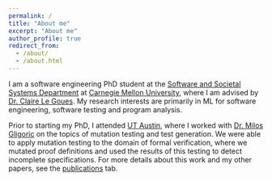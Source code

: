 ```yaml
---
permalink: /
title: "About me"
excerpt: "About me"
author_profile: true
redirect_from: 
  - /about/
  - /about.html
---
```

I am a software engineering PhD student at the [Software and Societal Systems Department](https://www.s3d.cmu.edu/) at [Carnegie Mellon University](https://www.cmu.edu/), where I am advised by [Dr. Claire Le Goues](https://clairelegoues.com/). My research interests are primarily in ML for software engineering, software testing and program analysis. 

Prior to starting my PhD, I attended [UT Austin](https://www.utexas.edu/), where I worked with [Dr. Milos Gligoric](https://users.ece.utexas.edu/~gligoric/) on the topics of mutation testing and test generation. We were able to apply mutation testing to the domain of formal verification, where we mutated proof definitions and used the results of this testing to detect incomplete specifications. For more details about this work and my other papers, see the [publications](https://kjain14.github.io/publications/) tab. 
